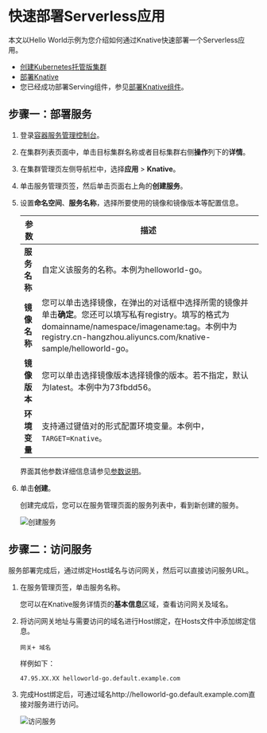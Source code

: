 # 快速部署Serverless应用

本文以Hello World示例为您介绍如何通过Knative快速部署一个Serverless应用。

-   [创建Kubernetes托管版集群](/intl.zh-CN/Kubernetes集群用户指南/集群管理/创建集群/创建Kubernetes托管版集群.md)
-   [部署Knative](/intl.zh-CN/Kubernetes集群用户指南/Knative管理/Knative组件管理/一键部署Knative.md)
-   您已经成功部署Serving组件，参见[部署Knative组件](/intl.zh-CN/Kubernetes集群用户指南/Knative管理/Knative组件管理/部署Knative组件.md)。

## 步骤一：部署服务

1.  登录[容器服务管理控制台](https://cs.console.aliyun.com)。

2.  在集群列表页面中，单击目标集群名称或者目标集群右侧**操作**列下的**详情**。

3.  在集群管理页左侧导航栏中，选择**应用** \> **Knative**。

4.  单击服务管理页签，然后单击页面右上角的**创建服务**。

5.  设置**命名空间**、**服务名称**，选择所要使用的镜像和镜像版本等配置信息。

    |参数|描述|
    |--|--|
    |**服务名称**|自定义该服务的名称。本例为helloworld-go。|
    |**镜像名称**|您可以单击选择镜像，在弹出的对话框中选择所需的镜像并单击**确定**。您还可以填写私有registry。填写的格式为domainname/namespace/imagename:tag。本例中为registry.cn-hangzhou.aliyuncs.com/knative-sample/helloworld-go。|
    |**镜像版本**|您可以单击选择镜像版本选择镜像的版本。若不指定，默认为latest。本例中为73fbdd56。|
    |**环境变量**|支持通过键值对的形式配置环境变量。本例中，`TARGET=Knative`。|

    界面其他参数详细信息请参见[参数说明](/intl.zh-CN/Kubernetes集群用户指南/Knative管理/Knative服务管理/创建服务.md)。

6.  单击**创建**。

    创建完成后，您可以在服务管理页面的服务列表中，看到新创建的服务。

    ![创建服务](https://static-aliyun-doc.oss-accelerate.aliyuncs.com/assets/img/zh-CN/0995659951/p52893.png)


## 步骤二：访问服务

服务部署完成后，通过绑定Host域名与访问网关，然后可以直接访问服务URL。

1.  在服务管理页签，单击服务名称。

    您可以在Knative服务详情页的**基本信息**区域，查看访问网关及域名。

2.  将访问网关地址与需要访问的域名进行Host绑定，在Hosts文件中添加绑定信息。

    ```
    网关+ 域名
    ```

    样例如下：

    ```
    47.95.XX.XX helloworld-go.default.example.com
    ```

3.  完成Host绑定后，可通过域名http://helloworld-go.default.example.com直接对服务进行访问。

    ![访问服务](https://static-aliyun-doc.oss-accelerate.aliyuncs.com/assets/img/zh-CN/0995659951/p52568.png)


